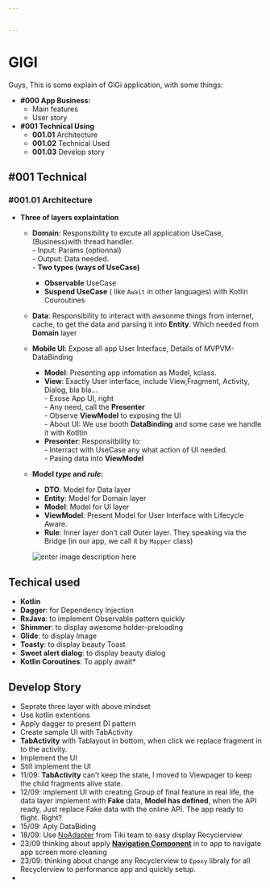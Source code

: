```yaml
---


---
```


<h1 id="gigi">GIGI</h1>
<p>Guys, This is some explain of GiGi application, with some things:</p>
<ul>
<li><strong>#000 App Business:</strong>
<ul>
<li>Main features</li>
<li>User story</li>
</ul>
</li>
<li><strong>#001 Technical Using</strong>
<ul>
<li><strong>001.01</strong> Architecture</li>
<li><strong>001.02</strong> Technical Used</li>
<li><strong>001.03</strong> Develop story</li>
</ul>
</li>
</ul>
<h2 id="technical">#001 Technical</h2>
<h3 id="architecture">#001.01 Architecture</h3>
<ul>
<li><strong>Three of layers explaintation</strong>
<ul>
<li>
<p><strong>Domain</strong>: Responsibility to excute all application UseCase,(Business)with thread handler.<br>
- Input: Params (optionnal)<br>
- Output: Data needed.<br>
- <strong>Two types (ways of UseCase)</strong></p>
<ul>
<li><strong>Observable</strong> UseCase</li>
<li><strong>Suspend UseCase</strong> ( like <code>Await</code> in other languages) with Kotlin Couroutines</li>
</ul>
</li>
<li>
<p><strong>Data</strong>: Responsibility to interact with awsonme things from internet, cache, to get the data and parsing it into <strong>Entity</strong>. Which needed from <strong>Domain</strong> layer</p>
</li>
<li>
<p><strong>Mobile UI</strong>: Expose all app User Interface, Details of MVPVM- DataBinding</p>
<ul>
<li><strong>Model</strong>: Presenting app infomation as Model, kclass.</li>
<li><strong>View</strong>: Exactly User interface, include View,Fragment, Activity, Dialog, bla bla…<br>
- Exose App UI, right<br>
- Any need, call the <strong>Presenter</strong><br>
- Observe <strong>ViewModel</strong> to exposing the UI<br>
- About UI: We use booth <strong>DataBinding</strong> and some case we handle it with Kotltin</li>
<li><strong>Presenter</strong>: Responsitbility to:<br>
- Interract with UseCase any what action of UI needed.<br>
- Pasing data into <strong>ViewModel</strong></li>
</ul>
</li>
<li>
<p><strong>Model <em>type</em> and <em>rule</em>:</strong></p>
<ul>
<li><strong>DTO</strong>: Model for Data layer</li>
<li><strong>Entity</strong>: Model for Domain layer</li>
<li><strong>Model</strong>: Model for UI layer</li>
<li><strong>ViewModel</strong>: Present Model for User Interface with Lifecycle Aware.</li>
<li><strong>Rule</strong>: Inner layer don’t call Outer layer. They speaking via the Bridge (in our app, we call it by <code>Mapper</code> class)</li>
</ul>
<p><img src="https://raw.githubusercontent.com/bufferapp/android-clean-architecture-boilerplate/master/art/data.png" alt="enter image description here"></p>
</li>
</ul>
</li>
</ul>
<h2 id="techical-used">Techical used</h2>
<ul>
<li><strong>Kotlin</strong></li>
<li><strong>Dagger</strong>: for Dependency Injection</li>
<li><strong>RxJava</strong>: to implement Observable pattern quickly</li>
<li><strong>Shimmer</strong>: to display awesome holder-preloading</li>
<li><strong>Glide</strong>: to display Image</li>
<li><strong>Toasty</strong>: to display beauty Toast</li>
<li><strong>Sweet alert dialog</strong>: to display beauty dialog</li>
<li><strong>Kotlin Coroutines</strong>: To apply await*</li>
</ul>
<h2 id="develop-story">Develop Story</h2>
<ul>
<li>Seprate three layer with above mindset</li>
<li>Use kotlin extentions</li>
<li>Apply dagger to present DI pattern</li>
<li>Create sample UI with TabActivity</li>
<li><strong>TabActivity</strong> with Tablayout in bottom, when click we replace fragment in to the activity.</li>
<li>Implement the UI</li>
<li>Still implement the UI</li>
<li>11/09: <strong>TabActivity</strong> can’t keep the state, I moved to Viewpager to keep the child fragments alive state.</li>
<li>12/09: implement UI with creating Group of final feature in real life, the data layer implement with <strong>Fake</strong> data, <strong>Model has defined</strong>, when the API ready, Just  replace Fake data with the online API. The app ready to flight. Right?</li>
<li>15/09: Aply DataBiding</li>
<li>18/09: Use <a href="https://github.com/tikivn/NoAdapter">NoAdapter</a> from Tiki team to easy display Recyclerview</li>
<li>23/09 thinking about apply <strong><a href="https://developer.android.com/guide/navigation">Navigation Component</a></strong> in to app to navigate app screen more cleaning</li>
<li>23/09: thinking about change any Recyclerview to <code>Epoxy</code> libraly for all Recyclerview to performance app and quickly setup.</li>
<li></li>
</ul>

